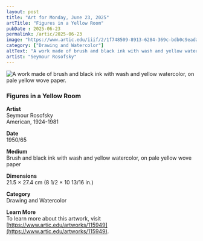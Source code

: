 ```yaml
---
layout: post
title: "Art for Monday, June 23, 2025"
artTitle: "Figures in a Yellow Room"
pubDate : 2025-06-23
permalink: /artic/2025-06-23
image: "https://www.artic.edu/iiif/2/1f748509-8913-6284-369c-bdb0c9eadab9/full/1686,/0/default.jpg"
category: ["Drawing and Watercolor"]
altText: "A work made of brush and black ink with wash and yellow watercolor, on pale yellow wove paper."
artist: "Seymour Rosofsky"
---
```

 
<img src='https://www.artic.edu/iiif/2/1f748509-8913-6284-369c-bdb0c9eadab9/full/1686,/0/default.jpg' alt='A work made of brush and black ink with wash and yellow watercolor, on pale yellow wove paper.' style='border-radius=5px'> 
 
### Figures in a Yellow Room
 
**Artist**<br>
Seymour Rosofsky<br>
American, 1924-1981
 
**Date**<br>
1950/65
 
**Medium**<br>
Brush and black ink with wash and yellow watercolor, on pale yellow wove paper
 
**Dimensions**<br>
21.5 × 27.4 cm (8 1/2 × 10 13/16 in.)
 
**Category**<br>
Drawing and Watercolor
 
**Learn More**<br>
To learn more about this artwork, visit [https://www.artic.edu/artworks/115949](https://www.artic.edu/artworks/115949).